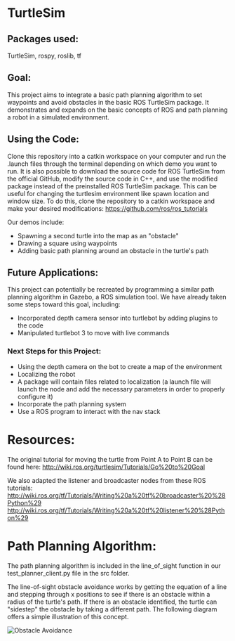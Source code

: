 # TurtleSim

## Packages used:
TurtleSim, rospy, roslib, tf

## Goal:
This project aims to integrate a basic path planning algorithm to set waypoints and avoid obstacles in the basic ROS TurtleSim package. It demonstrates and expands on the basic concepts of ROS and path planning a robot in a simulated environment.

## Using the Code:
Clone this repository into a catkin workspace on your computer and run the .launch files through the terminal depending on which demo you want to run. It is also possible to download the source code for ROS TurtleSim from the official GitHub, modify the source code in C++, and use the modified package instead of the preinstalled ROS TurtleSim package. This can be useful for changing the turtlesim environment like spawn location and window size. To do this, clone the repository to a catkin workspace and make your desired modifications:
https://github.com/ros/ros_tutorials

Our demos include:
- Spawning a second turtle into the map as an "obstacle"
- Drawing a square using waypoints
- Adding basic path planning around an obstacle in the turtle's path

## Future Applications:
This project can potentially be recreated by programming a similar path planning algorithm in Gazebo, a ROS simulation tool. We have already taken some steps toward this goal, including:

- Incorporated depth camera sensor into turtlebot by adding plugins to the code
- Manipulated turtlebot 3 to move with live commands

### Next Steps for this Project:
- Using the depth camera on the bot to create a map of the environment
- Localizing the robot
- A package will contain files related to localization (a launch file will launch the node and add the necessary parameters in order to properly configure it)
- Incorporate the path planning system
- Use a ROS program to interact with the nav stack

# Resources:
The original tutorial for moving the turtle from Point A to Point B can be found here: http://wiki.ros.org/turtlesim/Tutorials/Go%20to%20Goal

We also adapted the listener and broadcaster nodes from these ROS tutorials:
http://wiki.ros.org/tf/Tutorials/Writing%20a%20tf%20broadcaster%20%28Python%29
http://wiki.ros.org/tf/Tutorials/Writing%20a%20tf%20listener%20%28Python%29

# Path Planning Algorithm:
The path planning algorithm is included in the line_of_sight function in our test_planner_client.py file in the src folder.

The line-of-sight obstacle avoidance works by getting the equation of a line and stepping through x positions to see if there is an obstacle within a radius of the turtle's path. If there is an obstacle identified, the turtle can "sidestep" the obstacle by taking a different path. The following diagram offers a simple illustration of this concept.

![Obstacle Avoidance](https://github.com/noelbrownback/TurtleSim/blob/master/obstacle_avoidance.png)




